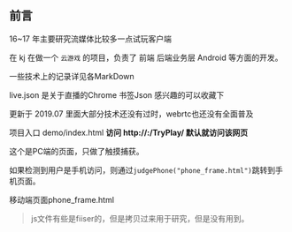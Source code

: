## 前言

16~17 年主要研究流媒体比较多一点试玩客户端

在 kj 在做一个 `云游戏` 的项目，负责了 前端 后端业务层 Android 等方面的开发。

一些技术上的记录详见各MarkDown

live.json 是关于直播的Chrome 书签Json 感兴趣的可以收藏下

更新于 2019.07 里面大部分技术还没有过时，webrtc也还没有全面普及

项目入口 demo/index.html
**访问 http://<your ip>:<port>/TryPlay/ 默认就访问该网页**

这个是PC端的页面，只做了触摸捕获。

如果检测到用户是手机访问，则通过`judgePhone("phone_frame.html")`跳转到手机页面。

移动端页面phone_frame.html

> js文件有些是fiiser的，但是拷贝过来用于研究，但是没有用到。
